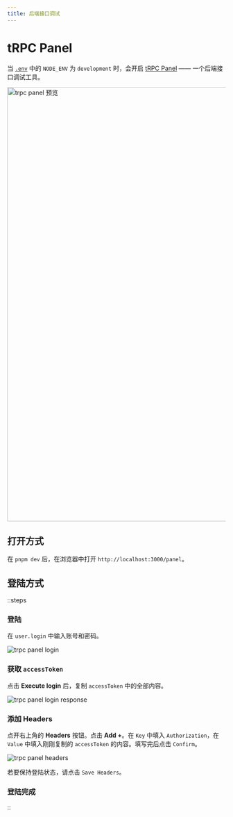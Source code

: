 ```yaml
---
title: 后端接口调试
---
```


# tRPC Panel

当 [`.env`](/developer/directory-structure/env) 中的 `NODE_ENV` 为 `development` 时，会开启 [tRPC Panel](https://github.com/iway1/trpc-panel) —— 一个后端接口调试工具。

<img src="/trpc-panel-preview.png" width="1000" alt="trpc panel 预览">

## 打开方式

在 `pnpm dev` 后，在浏览器中打开 `http://localhost:3000/panel`。

## 登陆方式

::steps
### 登陆

在 `user.login` 中输入账号和密码。

![trpc panel login](/trpc-panel-login.png)

### 获取 `accessToken`

点击 **Execute login** 后，复制 `accessToken` 中的全部内容。

![trpc panel login response](/trpc-panel-login-response.png)

### 添加 Headers

点开右上角的 **Headers** 按钮。点击 **Add +**。在 `Key` 中填入 `Authorization`，在 `Value` 中填入刚刚复制的 `accessToken` 的内容。填写完后点击 `Confirm`。

![trpc panel headers](/trpc-panel-header.png)

若要保持登陆状态，请点击 `Save Headers`。

### 登陆完成
::
